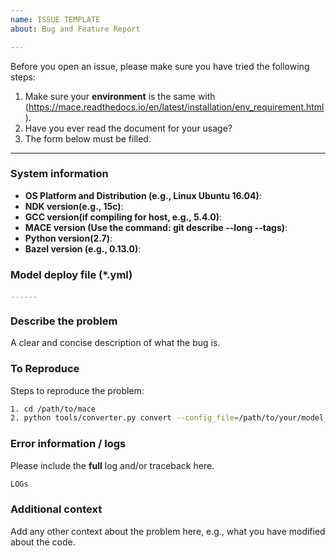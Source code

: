 ```yaml
---
name: ISSUE TEMPLATE
about: Bug and Feature Report

---
```


Before you open an issue, please make sure you have tried the following steps:

1. Make sure your **environment** is the same with (https://mace.readthedocs.io/en/latest/installation/env_requirement.html).
2. Have you ever read the document for your usage?
3. The form below must be filled.

------------------------

### System information
- **OS Platform and Distribution (e.g., Linux Ubuntu 16.04)**:
- **NDK version(e.g., 15c)**:
- **GCC version(if compiling for host, e.g., 5.4.0)**:
- **MACE version (Use the command: git describe --long --tags)**:
- **Python version(2.7)**: 
- **Bazel version (e.g., 0.13.0)**:

### Model deploy file (*.yml)
```yaml
......
```

### Describe the problem
A clear and concise description of what the bug is.

### To Reproduce
Steps to reproduce the problem:
```bash
1. cd /path/to/mace
2. python tools/converter.py convert --config_file=/path/to/your/model_deployment_file
```

### Error information / logs
Please include the **full** log and/or traceback here.
```bash
LOGs
```

### Additional context
Add any other context about the problem here, e.g., what you have modified about the code.
